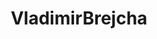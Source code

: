 ---
title: VladimirBrejcha
github: https://github.com/VladimirBrejcha
mode: dark
transition: 1s
score: 38.3
archetype:
- Descriptive
---